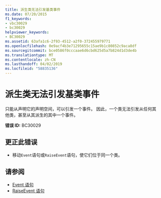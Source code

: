 ```yaml
---
title: 派生类无法引发基类事件
ms.date: 07/20/2015
f1_keywords:
- vbc30029
- bc30029
helpviewer_keywords:
- BC30029
ms.assetid: 63afa1c6-2f93-4512-a2f0-372455979771
ms.openlocfilehash: 0e9acf4b3e71295655c15ae9b1c80852c9aca8df
ms.sourcegitcommit: bce0586f0cccaae6d6cbd625d5a7b824d1d3de4b
ms.translationtype: MT
ms.contentlocale: zh-CN
ms.lasthandoff: 04/02/2019
ms.locfileid: "58835136"
---
```

# <a name="derived-classes-cannot-raise-base-class-events"></a>派生类无法引发基类事件
只能从声明它的声明空间，可以引发一个事件。 因此，一个类无法引发从任何其他类，甚至从其派生的其中一个事件。  
  
 **错误 ID:** BC30029  
  
## <a name="to-correct-this-error"></a>更正此错误  
  
-   移动`Event`语句或`RaiseEvent`语句，使它们位于同一个类。  
  
## <a name="see-also"></a>请参阅

- [Event 语句](../../../visual-basic/language-reference/statements/event-statement.md)
- [RaiseEvent 语句](../../../visual-basic/language-reference/statements/raiseevent-statement.md)

